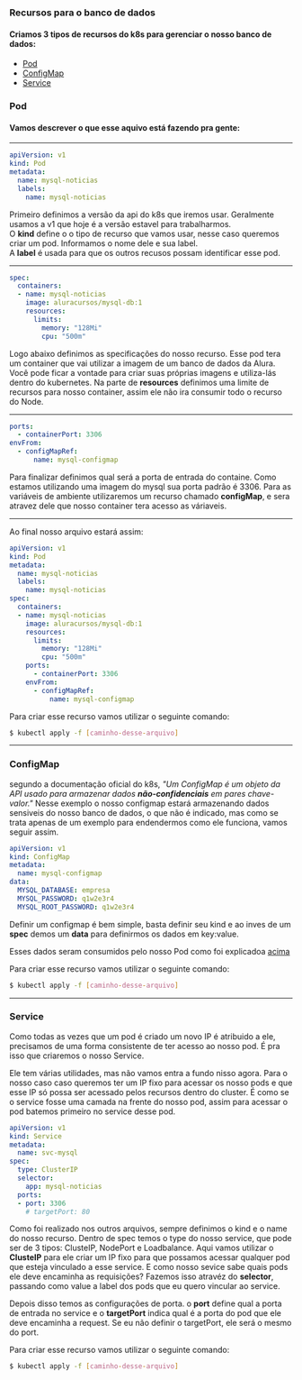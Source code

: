 ### Recursos para o banco de dados
#### Criamos 3 tipos de recursos do k8s para gerenciar o nosso banco de dados:
- [Pod](#pod)
- [ConfigMap](#configmap)
- [Service](#service)

### Pod 
  #### Vamos descrever o que esse aquivo está fazendo pra gente:
--------------------------
  ```yaml
  apiVersion: v1
  kind: Pod
  metadata:
    name: mysql-noticias
    labels:
      name: mysql-noticias
  ```
  Primeiro definimos a versão da api do k8s que iremos usar. Geralmente usamos a v1 que hoje é a versão estavel para trabalharmos.<br/>
  O **kind** define o o tipo de recurso que vamos usar, nesse caso queremos criar um pod. Informamos o nome dele e sua label. </br>
  A **label** é usada para que os outros recusos possam identificar esse pod.

-------------------------
  ```yaml
  spec:
    containers:
    - name: mysql-noticias
      image: aluracursos/mysql-db:1
      resources:
        limits:
          memory: "128Mi"
          cpu: "500m"
  ```
  <span id="definir-configmap"></span>
  Logo abaixo definimos as specificações do nosso recurso.
  Esse pod tera um container que vai utilizar a imagem de um banco de dados da Alura. Você pode ficar a vontade para criar suas próprias imagens e utiliza-lás dentro do kubernetes.
  Na parte de **resources** definimos uma limite de recursos para nosso container, assim ele não ira consumir todo o recurso do Node.

-------------------------
  ```yaml
  ports:
    - containerPort: 3306
  envFrom:
    - configMapRef:
        name: mysql-configmap
  ```

  Para finalizar definimos qual será a porta de entrada do containe. Como estamos utilizando uma imagem do mysql sua porta padrão é 3306.
  Para as variáveis de ambiente utilizaremos um recurso chamado **configMap**, e sera atravez dele que nosso container tera acesso as váriaveis. 

-------------------------
  Ao final nosso arquivo estará assim:

  ```yaml
  apiVersion: v1
  kind: Pod
  metadata:
    name: mysql-noticias
    labels:
      name: mysql-noticias
  spec:
    containers:
    - name: mysql-noticias
      image: aluracursos/mysql-db:1
      resources:
        limits:
          memory: "128Mi"
          cpu: "500m"
      ports:
        - containerPort: 3306
      envFrom:
        - configMapRef:
            name: mysql-configmap
  ```

Para criar esse recurso vamos utilizar o seguinte comando:
```bash
$ kubectl apply -f [caminho-desse-arquivo]
```
-------------------------
### ConfigMap
  segundo a documentação oficial do k8s, _"Um ConfigMap é um objeto da API usado para armazenar dados **não-confidenciais** em pares chave-valor."_
  Nesse exemplo o nosso configmap estará armazenando dados sensiveis do nosso banco de dados, o que não é indicado, mas como se trata apenas de um exemplo para endendermos como ele funciona, vamos seguir assim.

  ```yaml
  apiVersion: v1
  kind: ConfigMap
  metadata:
    name: mysql-configmap
  data:
    MYSQL_DATABASE: empresa
    MYSQL_PASSWORD: q1w2e3r4
    MYSQL_ROOT_PASSWORD: q1w2e3r4
  ```
  Definir um configmap é bem simple, basta definir seu kind e ao inves de um **spec** demos um **data** para definirmos os dados em key:value.

  Esses dados seram consumidos pelo nosso Pod como foi explicadoa [acima](#definir-configmap)

  Para criar esse recurso vamos utilizar o seguinte comando:
  ```bash
  $ kubectl apply -f [caminho-desse-arquivo]
  ```
-------------------------
  ### Service
  Como todas as vezes que um pod é criado um novo IP é atribuido a ele, precisamos de uma forma consistente de ter acesso ao nosso pod. É pra isso que criaremos o nosso Service.

  Ele tem várias utilidades, mas não vamos entra a fundo nisso agora. Para o nosso caso caso queremos ter um IP fixo para acessar os nosso pods e que esse IP só possa ser acessado pelos recursos dentro do cluster. É como se o service fosse uma camada na frente do nosso pod, assim para acessar o pod batemos primeiro no service desse pod.

  ```yaml
  apiVersion: v1
  kind: Service
  metadata:
    name: svc-mysql
  spec:
    type: ClusterIP
    selector:
      app: mysql-noticias
    ports:
    - port: 3306
      # targetPort: 80
  ```
  Como foi realizado nos outros arquivos, sempre definimos o kind e o name do nosso recurso.
  Dentro de spec temos o type do nosso service, que pode ser de 3 tipos: ClusteIP, NodePort e Loadbalance.
  Aqui vamos utilizar o **ClusteIP** para ele criar um IP fixo para que possamos acessar qualquer pod que esteja vinculado a esse service. E como nosso sevice sabe quais pods ele deve encaminha as requisições? 
  Fazemos isso atravéz do **selector**, passando como value a label dos pods que eu quero vincular ao service.

  Depois disso temos as configurações de porta.
  o **port** define qual a porta de entrada no service e o **targetPort** indica qual é a porta do pod que ele deve encaminha a request.
  Se eu não definir o targetPort, ele será o mesmo do port.

  Para criar esse recurso vamos utilizar o seguinte comando:
  ```bash
  $ kubectl apply -f [caminho-desse-arquivo]
  ```